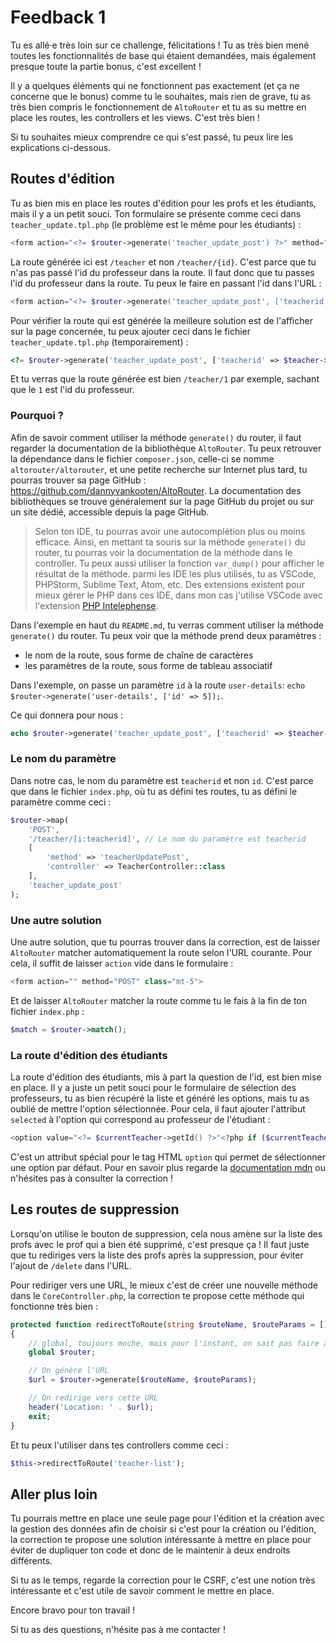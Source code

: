 # Feedback 1

Tu es allé·e très loin sur ce challenge, félicitations ! Tu as très bien mené toutes les fonctionnalités de base qui étaient demandées, mais également presque toute la partie bonus, c'est excellent !

Il y a quelques éléments qui ne fonctionnent pas exactement (et ça ne concerne que le bonus) comme tu le souhaites, mais rien de grave, tu as très bien compris le fonctionnement de `AltoRouter` et tu as su mettre en place les routes, les controllers et les views. C'est très bien !

Si tu souhaites mieux comprendre ce qui s'est passé, tu peux lire les explications ci-dessous.

## Routes d'édition

Tu as bien mis en place les routes d'édition pour les profs et les étudiants, mais il y a un petit souci. Ton formulaire se présente comme ceci dans `teacher_update.tpl.php` (le problème est le même pour les étudiants) :

```php
<form action="<?= $router->generate('teacher_update_post') ?>" method="POST" class="mt-5">
```

La route générée ici est `/teacher` et non `/teacher/{id}`. C'est parce que tu n'as pas passé l'id du professeur dans la route. Il faut donc que tu passes l'id du professeur dans la route. Tu peux le faire en passant l'id dans l'URL :

```php
<form action="<?= $router->generate('teacher_update_post', ['teacherid' => $teacher->getId()]) ?>" method="POST" class="mt-5">
```

Pour vérifier la route qui est générée la meilleure solution est de l'afficher sur la page concernée, tu peux ajouter ceci dans le fichier `teacher_update.tpl.php` (temporairement) :

```php
<?= $router->generate('teacher_update_post', ['teacherid' => $teacher->getId()]) ?>
```

Et tu verras que la route générée est bien `/teacher/1` par exemple, sachant que le `1` est l'id du professeur.

### Pourquoi ?

Afin de savoir comment utiliser la méthode `generate()` du router, il faut regarder la documentation de la bibliothèque `AltoRouter`. Tu peux retrouver la dépendance dans le fichier `composer.json`, celle-ci se nomme `altorouter/altorouter`, et une petite recherche sur Internet plus tard, tu pourras trouver sa page GitHub : <https://github.com/dannyvankooten/AltoRouter>. La documentation des bibliothèques se trouve généralement sur la page GitHub du projet ou sur un site dédié, accessible depuis la page GitHub.

> Selon ton IDE, tu pourras avoir une autocomplétion plus ou moins efficace. Ainsi, en mettant ta souris sur la méthode `generate()` du router, tu pourras voir la documentation de la méthode dans le controller. Tu peux aussi utiliser la fonction `var_dump()` pour afficher le résultat de la méthode. parmi les IDE les plus utilisés, tu as VSCode, PHPStorm, Sublime Text, Atom, etc. Des extensions existent pour mieux gérer le PHP dans ces IDE, dans mon cas j'utilise VSCode avec l'extension [PHP Intelephense](https://marketplace.visualstudio.com/items?itemName=bmewburn.vscode-intelephense-client).

Dans l'exemple en haut du `README.md`, tu verras comment utiliser la méthode `generate()` du router. Tu peux voir que la méthode prend deux paramètres :

- le nom de la route, sous forme de chaîne de caractères
- les paramètres de la route, sous forme de tableau associatif

Dans l'exemple, on passe un paramètre `id` à la route `user-details`: `echo $router->generate('user-details', ['id' => 5]);`.

Ce qui donnera pour nous :

```php
echo $router->generate('teacher_update_post', ['teacherid' => $teacher->getId()]); // Output: "/teacher/1"
```

### Le nom du paramètre

Dans notre cas, le nom du paramètre est `teacherid` et non `id`. C'est parce que dans le fichier `index.php`, où tu as défini tes routes, tu as défini le paramètre comme ceci :

```php
$router->map(
    'POST',
    '/teacher/[i:teacherid]', // Le nom du paramètre est teacherid
    [
        'method' => 'teacherUpdatePost',
        'controller' => TeacherController::class
    ],
    'teacher_update_post'
);
```

### Une autre solution

Une autre solution, que tu pourras trouver dans la correction, est de laisser `AltoRouter` matcher automatiquement la route selon l'URL courante. Pour cela, il suffit de laisser `action` vide dans le formulaire :

```php
<form action="" method="POST" class="mt-5">
```

Et de laisser `AltoRouter` matcher la route comme tu le fais à la fin de ton fichier `index.php` :

```php
$match = $router->match();
```

### La route d'édition des étudiants

La route d'édition des étudiants, mis à part la question de l'id, est bien mise en place. Il y a juste un petit souci pour le formulaire de sélection des professeurs, tu as bien récupéré la liste et généré les options, mais tu as oublié de mettre l'option sélectionnée. Pour cela, il faut ajouter l'attribut `selected` à l'option qui correspond au professeur de l'étudiant :

```php
<option value="<?= $currentTeacher->getId() ?>"<?php if ($currentTeacher->getId() == $student->getTeacherId()) : ?> selected<?php endif ?>><?= $currentTeacher->getFirstname() ?> <?= $currentTeacher->getLastname() ?> - <?= $currentTeacher->getJob() ?></option>
```

C'est un attribut spécial pour le tag HTML `option` qui permet de sélectionner une option par défaut. Pour en savoir plus regarde la [documentation mdn](https://developer.mozilla.org/en-US/docs/Web/HTML/Element/option) ou n'hésites pas à consulter la correction !

## Les routes de suppression

Lorsqu'on utilise le bouton de suppression, cela nous amène sur la liste des profs avec le prof qui a bien été supprimé, c'est presque ça ! Il faut juste que tu rediriges vers la liste des profs après la suppression, pour éviter l'ajout de `/delete` dans l'URL.

Pour rediriger vers une URL, le mieux c'est de créer une nouvelle méthode dans le `CoreController.php`, la correction te propose cette méthode qui fonctionne très bien :

```php
protected function redirectToRoute(string $routeName, $routeParams = [])
{
    // global, toujours moche, mais pour l'instant, on sait pas faire autrement
    global $router;

    // On génère l'URL
    $url = $router->generate($routeName, $routeParams);

    // On redirige vers cette URL
    header('Location: ' . $url);
    exit;
}
```

Et tu peux l'utiliser dans tes controllers comme ceci :

```php
$this->redirectToRoute('teacher-list');
```

## Aller plus loin

Tu pourrais mettre en place une seule page pour l'édition et la création avec la gestion des données afin de choisir si c'est pour la création ou l'édition, la correction te propose une solution intéressante à mettre en place pour éviter de dupliquer ton code et donc de le maintenir à deux endroits différents.

Si tu as le temps, regarde la correction pour le CSRF, c'est une notion très intéressante et c'est utile de savoir comment le mettre en place.

Encore bravo pour ton travail !

Si tu as des questions, n'hésite pas à me contacter !
